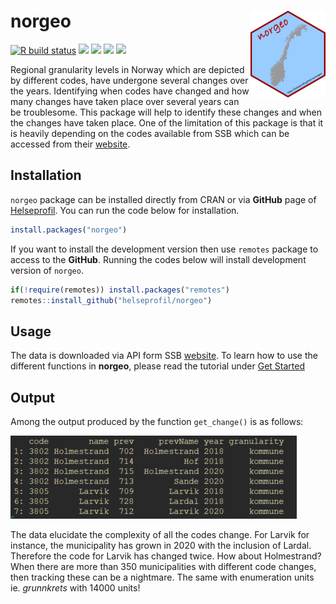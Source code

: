 # norgeo <img src='man/figures/logo.png' align="right" width="120" height="139" />

[![R build
status](https://github.com/helseprofil/norgeo/workflows/R-CMD-check/badge.svg)](https://github.com/helseprofil/norgeo/actions)
[![](https://codecov.io/gh/helseprofil/norgeo/branch/master/graph/badge.svg)](https://app.codecov.io/gh/helseprofil/norgeo)
[![](https://www.r-pkg.org/badges/version/norgeo?color=green)](https://cran.r-project.org/package=norgeo)
[![](https://img.shields.io/badge/lifecycle-maturing-blue.svg)](https://lifecycle.r-lib.org/articles/stages.html#maturing)
[![](https://img.shields.io/badge/devel%20version-2.1.0-blue.svg)](https://github.com/helseprofil/norgeo)

Regional granularity levels in Norway which are depicted by different
codes, have undergone several changes over the years. Identifying when
codes have changed and how many changes have taken place over several
years can be troublesome. This package will help to identify these
changes and when the changes have taken place. One of the limitation of
this package is that it is heavily depending on the codes available from
SSB which can be accessed from their
[website](https://www.ssb.no/befolkning/artikler-og-publikasjoner/regionale-endringer-2020).

## Installation

`norgeo` package can be installed directly from CRAN or via **GitHub**
page of [Helseprofil](https://github.com/helseprofil). You can run the
code below for installation.

``` r
install.packages("norgeo")
```

If you want to install the development version then use `remotes`
package to access to the **GitHub**. Running the codes below will
install development version of `norgeo`.

``` r
if(!require(remotes)) install.packages("remotes")
remotes::install_github("helseprofil/norgeo")
```

## Usage

The data is downloaded via API form SSB
[website](https://data.ssb.no/api/klass/v1/api-guide.html "ssb"). To
learn how to use the different functions in **norgeo**, please read the
tutorial under [Get
Started](https://helseprofil.github.io/norgeo/articles/use-api.html)

## Output

Among the output produced by the function `get_change()` is as follows:

![output-result](man/figures/kommune_merge.png)

The data elucidate the complexity of all the codes change. For Larvik
for instance, the municipality has grown in 2020 with the inclusion of
Lardal. Therefore the code for Larvik has changed twice. How about
Holmestrand? When there are more than 350 municipalities with different
code changes, then tracking these can be a nightmare. The same with
enumeration units ie. *grunnkrets* with 14000 units!
